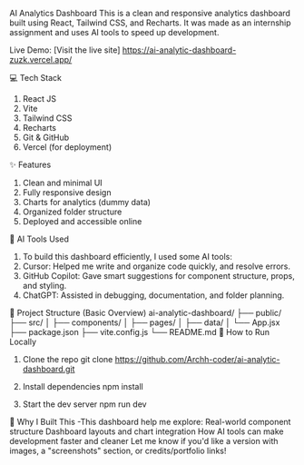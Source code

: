 AI Analytics Dashboard
This is a clean and responsive analytics dashboard built using React, Tailwind CSS, and Recharts. It was made as an internship assignment and uses AI tools to speed up development.

Live Demo:
[Visit the live site] https://ai-analytic-dashboard-zuzk.vercel.app/

💻 Tech Stack
1. React JS
2. Vite
3. Tailwind CSS
4. Recharts
5. Git & GitHub
6. Vercel (for deployment)

✨ Features
1. Clean and minimal UI
2. Fully responsive design
3. Charts for analytics (dummy data)
4. Organized folder structure
5. Deployed and accessible online

🧠 AI Tools Used
1. To build this dashboard efficiently, I used some AI tools:
2. Cursor: Helped me write and organize code quickly, and resolve errors.
3. GitHub Copilot: Gave smart suggestions for component structure, props, and styling.
4. ChatGPT: Assisted in debugging, documentation, and folder planning.

📁 Project Structure (Basic Overview)
ai-analytic-dashboard/
├── public/
├── src/
│   ├── components/
│   ├── pages/
│   ├── data/
│   └── App.jsx
├── package.json
├── vite.config.js
└── README.md
🚀 How to Run Locally
1. Clone the repo
git clone https://github.com/Archh-coder/ai-analytic-dashboard.git

2. Install dependencies
npm install

3. Start the dev server
npm run dev

🧩 Why I Built This
-This dashboard help me explore:
Real-world component structure
Dashboard layouts and chart integration
How AI tools can make development faster and cleaner
Let me know if you'd like a version with images, a "screenshots" section, or credits/portfolio links!




